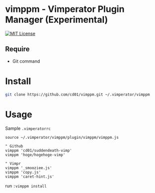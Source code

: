 # vimppm - Vimperator Plugin Manager (Experimental)

[![MIT License](http://img.shields.io/badge/license-MIT-blue.svg?style=flat)](LICENSE)

## Require

* Git command

# Install

``` sh
git clone https://github.com/cd01/vimppm.git ~/.vimperator/vimppm
```

# Usage

Sample `.vimperatorrc`

``` vim
source ~/.vimperator/vimppm/plugin/vimppm/vimppm.js

" Github
vimppm 'cd01/suddendeath-vimp'
vimppm 'hoge/hogehoge-vimp'

" Vimpr
vimppm '_smooziee.js'
vimppm 'copy.js'
vimppm 'caret-hint.js'
```

run `:vimppm install`
